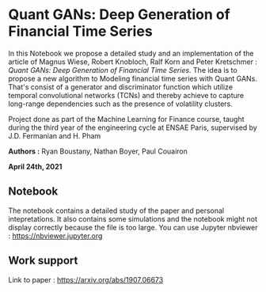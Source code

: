 # Quant GANs: Deep Generation of Financial Time Series
In this Notebook we propose a detailed study and an implementation of the article of Magnus Wiese, Robert Knobloch, Ralf Korn and Peter Kretschmer : *Quant GANs:
Deep Generation of Financial Time Series*. The idea is to propose a new algorithm to Modeling financial time series with Quant GANs. That's consist of a generator and discriminator function which utilize temporal convolutional networks (TCNs) and thereby achieve to capture long-range dependencies such as the presence of volatility clusters.  

Project done as part of the Machine Learning for Finance course, taught during the third year of the engineering cycle at ENSAE Paris, supervised by J.D. Fermanian and H. Pham

**Authors :** Ryan Boustany, Nathan Boyer, Paul Couairon

**April 24th, 2021**

## Notebook
The notebook contains a detailed study of the paper and personal intepretations. It also contains some simulations and the notebook might not display correctly because the file is too large. You can use Jupyter nbviewer : https://nbviewer.jupyter.org

## Work support
Link to paper  : https://arxiv.org/abs/1907.06673 

